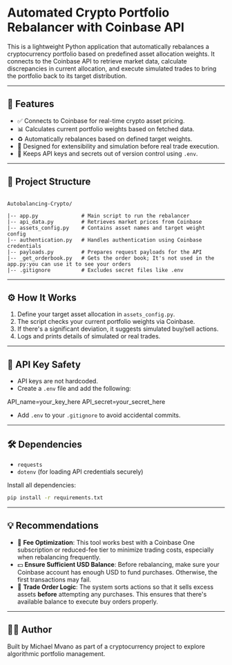 # Automated Crypto Portfolio Rebalancer with Coinbase API

This is a lightweight Python application that automatically rebalances a cryptocurrency portfolio based on predefined asset allocation weights. It connects to the Coinbase API to retrieve market data, calculate discrepancies in current allocation, and execute simulated trades to bring the portfolio back to its target distribution.

---

## 🚀 Features

- ✅ Connects to Coinbase for real-time crypto asset pricing.
- 📊 Calculates current portfolio weights based on fetched data.
- ♻️ Automatically rebalances based on defined target weights.
- 🧪 Designed for extensibility and simulation before real trade execution.
- 🔐 Keeps API keys and secrets out of version control using `.env`.

---

## 📁 Project Structure

```plaintext

Autobalancing-Crypto/

|-- app.py              # Main script to run the rebalancer
|-- api_data.py         # Retrieves market prices from Coinbase
|-- assets_config.py    # Contains asset names and target weight config
|-- authentication.py   # Handles authentication using Coinbase credentials
|-- payloads.py         # Prepares request payloads for the API
|-- _get_orderbook.py   # Gets the order book; It's not used in the app.py:you can use it to see your orders
|-- .gitignore          # Excludes secret files like .env
```

---

## ⚙️ How It Works

1. Define your target asset allocation in `assets_config.py`.
2. The script checks your current portfolio weights via Coinbase.
3. If there's a significant deviation, it suggests simulated buy/sell actions.
4. Logs and prints details of simulated or real trades.

---

## 🔐 API Key Safety

- API keys are not hardcoded.
- Create a `.env` file and add the following:

API_name=your_key_here
API_secret=your_secret_here


- Add `.env` to your `.gitignore` to avoid accidental commits.

---

## 🛠️ Dependencies

- `requests`
- `dotenv` (for loading API credentials securely)

Install all dependencies:
```bash
pip install -r requirements.txt
```

---

## 💡 Recommendations

- 🔄 **Fee Optimization**: This tool works best with a Coinbase One subscription or reduced-fee tier to minimize trading costs, especially when rebalancing frequently.
- 💵 **Ensure Sufficient USD Balance**: Before rebalancing, make sure your Coinbase account has enough USD to fund purchases. Otherwise, the first transactions may fail.
- 🧠 **Trade Order Logic**: The system sorts actions so that it sells excess assets **before** attempting any purchases. This ensures that there's available balance to execute buy orders properly.


---

## 🧑‍💻 Author
Built by Michael Mvano as part of a cryptocurrency project to explore algorithmic portfolio management.
